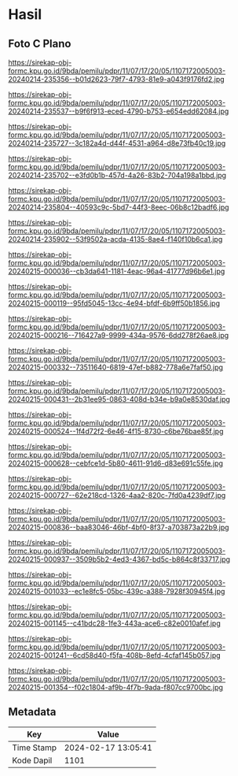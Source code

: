 # Hasil

## Foto C Plano

https://sirekap-obj-formc.kpu.go.id/9bda/pemilu/pdpr/11/07/17/20/05/1107172005003-20240214-235356--b01d2623-79f7-4793-81e9-a043f9176fd2.jpg

https://sirekap-obj-formc.kpu.go.id/9bda/pemilu/pdpr/11/07/17/20/05/1107172005003-20240214-235537--b9f6f913-eced-4790-b753-e654edd62084.jpg

https://sirekap-obj-formc.kpu.go.id/9bda/pemilu/pdpr/11/07/17/20/05/1107172005003-20240214-235727--3c182a4d-d44f-4531-a964-d8e73fb40c19.jpg

https://sirekap-obj-formc.kpu.go.id/9bda/pemilu/pdpr/11/07/17/20/05/1107172005003-20240214-235702--e3fd0b1b-457d-4a26-83b2-704a198a1bbd.jpg

https://sirekap-obj-formc.kpu.go.id/9bda/pemilu/pdpr/11/07/17/20/05/1107172005003-20240214-235804--40593c9c-5bd7-44f3-8eec-06b8c12badf6.jpg

https://sirekap-obj-formc.kpu.go.id/9bda/pemilu/pdpr/11/07/17/20/05/1107172005003-20240214-235902--53f9502a-acda-4135-8ae4-f140f10b6ca1.jpg

https://sirekap-obj-formc.kpu.go.id/9bda/pemilu/pdpr/11/07/17/20/05/1107172005003-20240215-000036--cb3da641-1181-4eac-96a4-41777d96b6e1.jpg

https://sirekap-obj-formc.kpu.go.id/9bda/pemilu/pdpr/11/07/17/20/05/1107172005003-20240215-000119--95fd5045-13cc-4e94-bfdf-6b9ff50b1856.jpg

https://sirekap-obj-formc.kpu.go.id/9bda/pemilu/pdpr/11/07/17/20/05/1107172005003-20240215-000216--716427a9-9999-434a-9576-6dd278f26ae8.jpg

https://sirekap-obj-formc.kpu.go.id/9bda/pemilu/pdpr/11/07/17/20/05/1107172005003-20240215-000332--73511640-6819-47ef-b882-778a6e7faf50.jpg

https://sirekap-obj-formc.kpu.go.id/9bda/pemilu/pdpr/11/07/17/20/05/1107172005003-20240215-000431--2b31ee95-0863-408d-b34e-b9a0e8530daf.jpg

https://sirekap-obj-formc.kpu.go.id/9bda/pemilu/pdpr/11/07/17/20/05/1107172005003-20240215-000524--1f4d72f2-6e46-4f15-8730-c6be76bae85f.jpg

https://sirekap-obj-formc.kpu.go.id/9bda/pemilu/pdpr/11/07/17/20/05/1107172005003-20240215-000628--cebfce1d-5b80-4611-91d6-d83e691c55fe.jpg

https://sirekap-obj-formc.kpu.go.id/9bda/pemilu/pdpr/11/07/17/20/05/1107172005003-20240215-000727--62e218cd-1326-4aa2-820c-7fd0a4239df7.jpg

https://sirekap-obj-formc.kpu.go.id/9bda/pemilu/pdpr/11/07/17/20/05/1107172005003-20240215-000836--baa83046-46bf-4bf0-8f37-a703873a22b9.jpg

https://sirekap-obj-formc.kpu.go.id/9bda/pemilu/pdpr/11/07/17/20/05/1107172005003-20240215-000937--3509b5b2-4ed3-4367-bd5c-b864c8f33717.jpg

https://sirekap-obj-formc.kpu.go.id/9bda/pemilu/pdpr/11/07/17/20/05/1107172005003-20240215-001033--ec1e8fc5-05bc-439c-a388-7928f30945f4.jpg

https://sirekap-obj-formc.kpu.go.id/9bda/pemilu/pdpr/11/07/17/20/05/1107172005003-20240215-001145--c41bdc28-1fe3-443a-ace6-c82e0010afef.jpg

https://sirekap-obj-formc.kpu.go.id/9bda/pemilu/pdpr/11/07/17/20/05/1107172005003-20240215-001241--6cd58d40-f5fa-408b-8efd-4cfaf145b057.jpg

https://sirekap-obj-formc.kpu.go.id/9bda/pemilu/pdpr/11/07/17/20/05/1107172005003-20240215-001354--f02c1804-af9b-4f7b-9ada-f807cc9700bc.jpg


## Metadata

| Key        | Value               |
| ---------- | ------------------- |
| Time Stamp | 2024-02-17 13:05:41 |
| Kode Dapil | 1101                |



